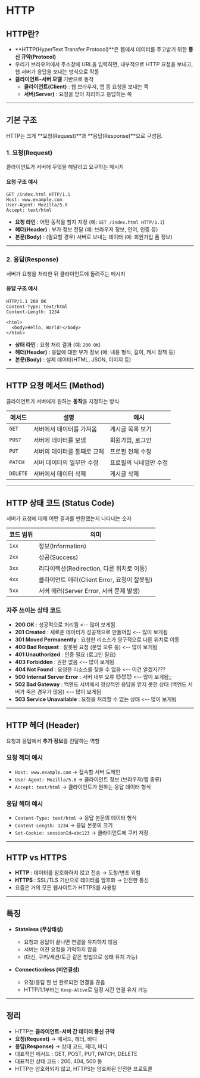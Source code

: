# HTTP

## HTTP란?
- **HTTP(HyperText Transfer Protocol)**은 웹에서 데이터를 주고받기 위한 **통신 규약(Protocol)**  
- 우리가 브라우저에서 주소창에 URL을 입력하면, 내부적으로 HTTP 요청을 보내고, 웹 서버가 응답을 보내는 방식으로 작동  
- **클라이언트-서버 모델** 기반으로 동작
  - **클라이언트(Client)** : 웹 브라우저, 앱 등 요청을 보내는 쪽
  - **서버(Server)** : 요청을 받아 처리하고 응답하는 쪽

---

## 기본 구조
HTTP는 크게 **요청(Request)**과 **응답(Response)**으로 구성됨.

### 1. 요청(Request)
클라이언트가 서버에 무엇을 해달라고 요구하는 메시지

#### 요청 구조 예시
```
GET /index.html HTTP/1.1
Host: www.example.com
User-Agent: Mozilla/5.0
Accept: text/html
```

- **요청 라인** : 어떤 동작을 할지 지정 (예: `GET /index.html HTTP/1.1`)
- **헤더(Header)** : 부가 정보 전달 (예: 브라우저 정보, 언어, 인증 등)
- **본문(Body)** : (필요할 경우) 서버로 보내는 데이터 (예: 회원가입 폼 정보)

---

### 2. 응답(Response)
서버가 요청을 처리한 뒤 클라이언트에 돌려주는 메시지

#### 응답 구조 예시
```
HTTP/1.1 200 OK
Content-Type: text/html
Content-Length: 1234

<html>
  <body>Hello, World!</body>
</html>
```

- **상태 라인** : 요청 처리 결과 (예: `200 OK`)
- **헤더(Header)** : 응답에 대한 부가 정보 (예: 내용 형식, 길이, 캐시 정책 등)
- **본문(Body)** : 실제 데이터(HTML, JSON, 이미지 등)

---

## HTTP 요청 메서드 (Method)
클라이언트가 서버에게 원하는 **동작**을 지정하는 방식

| 메서드 | 설명 | 예시 |
|--------|------|------|
| `GET` | 서버에서 데이터를 가져옴 | 게시글 목록 보기 |
| `POST` | 서버에 데이터를 보냄 | 회원가입, 로그인 |
| `PUT` | 서버의 데이터를 통째로 교체 | 프로필 전체 수정 |
| `PATCH` | 서버 데이터의 일부만 수정 | 프로필의 닉네임만 수정 |
| `DELETE` | 서버에서 데이터 삭제 | 게시글 삭제 |

---

## HTTP 상태 코드 (Status Code)
서버가 요청에 대해 어떤 결과를 반환했는지 나타내는 숫자

| 코드 범위 | 의미 |
|-----------|------|
| `1xx` | 정보(Information) |
| `2xx` | 성공(Success) |
| `3xx` | 리다이렉션(Redirection, 다른 위치로 이동) |
| `4xx` | 클라이언트 에러(Client Error, 요청이 잘못됨) |
| `5xx` | 서버 에러(Server Error, 서버 문제 발생) |

### 자주 쓰이는 상태 코드
- **200 OK** : 성공적으로 처리됨 <-- 많이 보게됨
- **201 Created** : 새로운 데이터가 성공적으로 만들어짐 <-- 많이 보게됨
- **301 Moved Permanently** : 요청한 리소스가 영구적으로 다른 위치로 이동  
- **400 Bad Request** : 잘못된 요청 (문법 오류 등) <-- 많이 보게됨 
- **401 Unauthorized** : 인증 필요 (로그인 필요)  
- **403 Forbidden** : 권한 없음  <-- 많이 보게됨
- **404 Not Found** : 요청한 리소스를 찾을 수 없음 <-- 이건 알겠지??? 
- **500 Internal Server Error** : 서버 내부 오류 😈😈😈 <-- 많이 보게됨;;
- **502 Bad Gateway** : 백엔드 서버에서 정상적인 응답을 받지 못한 상태 (백엔드 서버가 죽은 경우가 많음) <-- 많이 보게됨
- **503 Service Unavailable** : 요청을 처리할 수 없는 상태 <-- 많이 보게됨

---

## HTTP 헤더 (Header)
요청과 응답에서 **추가 정보**를 전달하는 역할

### 요청 헤더 예시
- `Host: www.example.com` → 접속할 서버 도메인
- `User-Agent: Mozilla/5.0` → 클라이언트 정보 (브라우저/앱 종류)
- `Accept: text/html` → 클라이언트가 원하는 응답 데이터 형식

### 응답 헤더 예시
- `Content-Type: text/html` → 응답 본문의 데이터 형식
- `Content-Length: 1234` → 응답 본문의 크기
- `Set-Cookie: sessionId=abc123` → 클라이언트에 쿠키 저장

---

## HTTP vs HTTPS
- **HTTP** : 데이터를 암호화하지 않고 전송 → 도청/변조 위험
- **HTTPS** : SSL/TLS 기반으로 데이터를 암호화 → 안전한 통신
- 요즘은 거의 모든 웹사이트가 HTTPS를 사용함  

---

## 특징
- **Stateless (무상태성)**  
  - 요청과 응답이 끝나면 연결을 유지하지 않음  
  - 서버는 이전 요청을 기억하지 않음  
  - (대신, 쿠키/세션/토큰 같은 방법으로 상태 유지 가능)  

- **Connectionless (비연결성)**  
  - 요청/응답 한 번 완료되면 연결을 끊음  
  - HTTP/1.1부터는 `Keep-Alive`로 일정 시간 연결 유지 가능  

---

## 정리
- HTTP는 **클라이언트-서버 간 데이터 통신 규약**  
- **요청(Request)** → 메서드, 헤더, 바디  
- **응답(Response)** → 상태 코드, 헤더, 바디  
- 대표적인 메서드 : GET, POST, PUT, PATCH, DELETE  
- 대표적인 상태 코드 : 200, 404, 500 등  
- HTTP는 암호화되지 않고, HTTPS는 암호화된 안전한 프로토콜  
